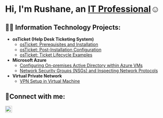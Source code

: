 <h1>Hi, I'm Rushane, an <a href="https://linkedin.com/in/Rushane-Smith">IT Professional</a>☺</h1>

<h2>👨‍💻 Information Technology Projects:</h2>

- <b>osTicket (Help Desk Ticketing System)</b>
  - [osTicket: Prerequisites and Installation](https://github.com/RushaneSmith1m/osticket-prereqs)
  - [osTicket: Post-Installation Configuration](https://github.com/RushaneSmith1m/post-install-config)
  - [osTicket: Ticket Lifecycle Examples](https://github.com/RushaneSmith1m/ticket-lifecycle)
- <b>Microsoft Azure</b>
  - [Configuring On-premises Active Directory within Azure VMs](https://github.com/RushaneSmith1m/configure-ad)
  - [Network Security Groups (NSGs) and Inspecting Network Protocols](https://github.com/RushaneSmith1m/azure-network-protocols)
- <b>Virtual Private Network</b>
  - [VPN Setup in Virtual Machine ](https://github.com/joeljjoseph1998/Setting-UP-A-VPN)

<h2>🤳Connect with me:</h2>

[<img align="left" alt="Josh | LinkedIn" width="22px" src="https://cdn.jsdelivr.net/npm/simple-icons@v3/icons/linkedin.svg" />][linkedin]

[linkedin]: https://linkedin.com/in/Rushane-Smith
